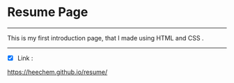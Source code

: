 # Resume Page

***
This is my first introduction page, that I made using HTML and CSS .

***
- [x] Link : 

<https://heechem.github.io/resume/>
